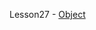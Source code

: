Lesson27 - [Object](https://nazarbuzyl.github.io/1-front-end/students/buzyl_nazar/homework16-lesson-27/build/index.html)
